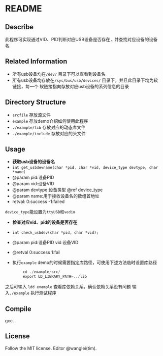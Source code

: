 # README
## Describe
此程序可实现通过VID、PID判断对应USB设备是否存在，并查找对应设备的设备名

## Related Information
+ 所有usb设备均在`/dev/` 目录下可以查看到设备名
+ 所有usb设备均存放在`/sys/bus/usb/devices/` 目录下，并且此目录下均为软链接，每一个
软链接指向存放对应usb设备的系列信息的目录

## Directory Structure
+ `srcfile` 存放源文件
+ `example` 存放demo介绍如何使用此程序
+ `./example/lib` 存放对应的动态库文件
+ `./example/include` 存放对应的头文件

## Usage
+ **获取usb设备的设备名**
+ `int get_usbdevname(char *pid, char *vid, device_type devtype, char *name)` 
+ @param pid:设备PID 
+ @param vid:设备VID
+ @param devtype:设备类型 @ref device_type
+ @param name:用于接收设备名的数组首地址   
+ retval: 0:success -1:failed

`device_type`能设置为`ttyUSB`和`vedio`
        
+ **检查对应vid、pid的设备是否存在**
+ `int check_usbdev(char *pid, char *vid);` 
+ @param pid:设备PID vid:设备VID
+ @retval 0:success 1:fail

+ 执行`example` demo的时候需要指定库路径，可使用下述方法临时设置库路径
```c
        cd ./example/src/
        export LD_LIBRARY_PATH=../lib
```

之后可输入 `ldd example` 查看库依赖关系，确认依赖关系没有问题
输入`./example` 执行测试程序

## Compile
gcc.

## License
Follow the MIT license.
Editor @wanglei(tim).
